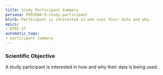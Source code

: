 ```yaml
---
title: Study Participant Summary
persona: PERSONA-9-study-participant
blurb: Participant is interested in who uses their data and why.
epics:
- EPIC-17
automatic_tags:
- participant summary
---
```

### Scientific Objective

A study participant is interested in how and why their data is being used.